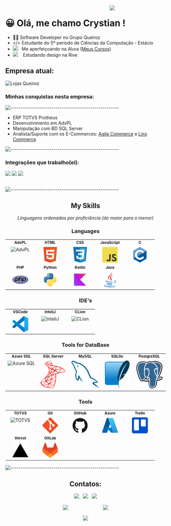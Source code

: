 <img src = "https://media.giphy.com/media/dWesBcTLavkZuG35MI/giphy.gif" width = "35%" align = "right">

<h1>😀 Olá, me chamo Crystian ! </h1>

- 🧑‍💼 Software Developer no Grupo Queiroz
- </> Estudante do 5º período de Ciências da Computação - Estácio
- <img src="https://cursos.alura.com.br/assets/images/alura/favicon.ico" width="20px">&nbsp;&nbsp;&nbsp;Me aperfeiçoando na Alura ([Meus Cursos](https://github.com/crysataide/Alura))
- <img src="https://framerusercontent.com/images/3zFbB2jdDFJ02sWnh7hLRZFujk.svg" width="15px">&nbsp;&nbsp;&nbsp;&nbsp;Estudando design na Rive

<h2> Empresa atual: </h2>

<div>
 <img src="https://voltaasaulasqueiroz.com/arquivos/imagens/GPT.gif" width="225" height="175" alt="Lojas Queiroz"/>
<div/> 

<h3> Minhas conquistas nesta empresa: </h3>

![-----------------------------------------------------](https://raw.githubusercontent.com/andreasbm/readme/master/assets/lines/aqua.png)

- ERP TOTVS Protheus
- Desenvolvimento em AdvPL
- Manipulação com BD SQL Server
- Analista/Suporte com os E-Commerces: [Agile Commerce](https://www.agileecommerce.com.br/sobre.html) e [Linx Commerce](https://www.linx.com.br/)

![-----------------------------------------------------](https://raw.githubusercontent.com/andreasbm/readme/master/assets/lines/aqua.png)
 
<h3> Integrações que trabalho(ei): </h3>

<div>
  <img src="https://www.agileecommerce.com.br/img/LOGO-AGILE-ECOMMERCE-4.png" height="60px"/>
  <img src="https://d335luupugsy2.cloudfront.net/cms/files/51038/1689883557/$o1aomgdd4ql" height="80px"/>
  <img src="https://play-lh.googleusercontent.com/1Y_VGOwYBFGY30KWxT4EpFkxkhr4VXAnMdPtbF56yUVpPkbSVV5mGdCvw1RI7aNX8Q" height="80px"/>
</div>

<br>

![-----------------------------------------------------](https://raw.githubusercontent.com/andreasbm/readme/master/assets/lines/aqua.png)

<h2 align="center">My Skills</h2 align="center">

<div align="center">
    <i>Linguagens ordenadas por proficiência (do maior para o menor)</i>
</div>

<div align="center"><h3>Languages</h3></div>
<table align="center" width="400px">
    <tbody>
        <tr valign="top">
            <td width="80px" align="center">
                <span>
                    <sup><b>AdvPL</b></sup>
                </span>
                <br/>
                <img alt="AdvPL" title="AdvPL" width="50px" src="https://www.svgrepo.com/show/373420/advpl.svg"/>
            </td>
            <td width="80px" align="center">
                <span>
                    <sup><b>HTML</b></sup>
                </span>
                <br/>
                <img alt="HTML" title="HTML" width="50px" src="https://github.com/devicons/devicon/blob/master/icons/html5/html5-original.svg"/>
            </td>
            <td width="80px" align="center">
                <span>
                    <sup><b>CSS</b></sup>
                </span>
                <br/>
                <img alt="CSS" title="CSS" width="50px" src="https://github.com/devicons/devicon/blob/master/icons/css3/css3-original.svg"/>
            </td>
            <td width="80px" align="center">
                <span>
                    <sup><b>JavaScript</b></sup>
                </span>
                <br/>
                <img alt="JavaScript" title="JavaScript" width="50px" src="https://github.com/devicons/devicon/blob/master/icons/javascript/javascript-original.svg"/>
            </td>
            <td width="80px" align="center">
                <span>
                    <sup><b>C</b></sup>
                </span>
                <br/>
                <img alt="C" title="C" width="50px" src="https://github.com/devicons/devicon/blob/master/icons/c/c-original.svg"/>
            </td>
            </td>
        </tr>
        <tr valign="top">
            <td width="80px" align="center">
                <span>
                    <sup><b>PHP</b></sup>
                </span>
                <br/>
                <img alt="PHP" title="PHP" width="50px" src="https://github.com/devicons/devicon/blob/master/icons/php/php-original.svg"/>
            </td>
            <td width="80px" align="center">
                <span>
                    <sup><b>Python</b></sup>
                </span>
                <br/>
                <img alt="Python" title="Python" width="50px" src="https://github.com/devicons/devicon/blob/master/icons/python/python-original.svg"/>
            </td>
            <td width="80px" align="center">
                <span>
                    <sup><b>Kotlin</b></sup>
                </span>
                <br/>
                <img alt="Kotlin" title="Kotlin" width="50px" src="https://github.com/devicons/devicon/blob/master/icons/kotlin/kotlin-original.svg"/>
            </td>
            </td>
            <td width="80px" align="center">
                <span>
                    <sup><b>Java</b></sup>
                </span>
                <br/>
                <img alt="Java" title="Java" width="50px" src="https://github.com/devicons/devicon/blob/master/icons/java/java-original.svg"/>
            </td>
        </tr>
    </tbody>
</table>
<div align="center"><h3>IDE's</h3></div>
<table align="center" width="400px">
    <tbody>
        <tr valign="top">
            <td width="80px" align="center">
                <span>
                    <sup><b>VSCode</b></sup>
                </span>
                <br/>
                <img alt="VSCode" title="VSCode" width="50px" src="https://github.com/devicons/devicon/blob/master/icons/vscode/vscode-original.svg"/>
            </td>
            <td width="80px" align="center">
                <span>
                    <sup><b>InteliJ</b></sup>
                </span>
                <br/>
                <img alt="InteliJ" title="InteliJ" width="50px" src="https://cdn.freebiesupply.com/logos/large/2x/intellij-idea-1-logo-svg-vector.svg"/>
            </td>
            <td width="80px" align="center">
                <span>
                    <sup><b>CLion</b></sup>
                </span>
                <br/>
                <img alt="CLion" title="CLion" width="50px" src="https://upload.wikimedia.org/wikipedia/commons/6/62/Clion.svg"/>
            </td>
        </tr>
    </tbody>
</table>
<div align="center"><h3>Tools for DataBase</h3></div>
<table align="center" width="400px">
    <tbody>
        <tr valign="top">
            <td width="90px" align="center">
                <span>
                    <sup><b>Azure SQL</sup></b>
                </span>
                <br/>
                <img alt="Azure SQL" title="Azure SQL" idth="50px" src="https://code.benco.io/icon-collection/azure-docs/sql-database.svg"/>
            </td>
            <td width="90px" align="center">
                <span>
                    <sup><b>SQL Server</sup></b>
                </span>
                <br/>
                <img alt="SQL Server" title="SQL Server" idth="50px" src="https://github.com/devicons/devicon/blob/master/icons/microsoftsqlserver/microsoftsqlserver-plain.svg"/>
            </td>
            <td width="90px" align="center">
                <span>
                    <sup><b>MySQL</sup></b>
                </span>
                <br/>
                <img alt="MySQL" title="MySQL" idth="50px" src="https://github.com/devicons/devicon/blob/master/icons/mysql/mysql-original.svg"/>
            </td>
            <td width="90px" align="center">
                <span>
                    <sup><b>SQLite</sup></b>
                </span>
                <br/>
                <img alt="SQLite" title="SQLite" idth="50px" src="https://github.com/devicons/devicon/blob/master/icons/sqlite/sqlite-original.svg"/>
            </td>
            <td width="90px" align="center">
                <span>
                    <sup><b>PostgreSQL</sup></b>
                </span>
                <br/>
                <img alt="PostgreSQL" title="PostgreSQL" idth="50px" src="https://github.com/devicons/devicon/blob/master/icons/postgresql/postgresql-original.svg"/>
            </td>
        </tr>
    </tbody>
</table>
<div align="center"><h3>Tools</h3></div>
<table align="center" width="400px">
    <tbody>
        <tr valign="top">
            <td width="80px" align="center">
                <span>
                    <sup><b>TOTVS</b></sup>
                </span>
                <br/>
                <img alt="TOTVS" title="TOTVS" width="50px" src="https://cdn.icon-icons.com/icons2/2148/PNG/512/totvs_icon_131953.png"/>
            </td>
            <td width="80px" align="center">
                <span>
                    <sup><b>Git</b></sup>
                </span>
                <br/>
                <img alt="Git" title="Git" width="50px" src="https://github.com/devicons/devicon/blob/master/icons/git/git-original.svg"/>
            </td>
            <td width="80px" align="center">
                <span>
                    <sup><b>GitHub</b></sup>
                </span>
                <br/>
                <img alt="GitHub" title="GitHub" width="50px" src="https://github.com/devicons/devicon/blob/master/icons/github/github-original.svg"/>
            </td>
            <td width="80px" align="center">
                <span>
                    <sup><b>Azure</b></sup>
                </span>
                <br/>
                <img alt="Azure" title="Azure" width="50px" src="https://github.com/devicons/devicon/blob/master/icons/azure/azure-original.svg"/>
            </td>
            <td width="80px" align="center">
                <span>
                    <sup><b>Trello</b></sup>
                </span>
                <br/>
                <img alt="Trello" title="Trello" width="50px" src="https://github.com/devicons/devicon/blob/master/icons/trello/trello-plain.svg"/>
            </td>
        </tr>
        <tr valign="top">
            <td width="80px" align="center">
                <span>
                    <sup><b>Vercel</b></sup>
                </span>
                <br/>
                <img alt="Vercel" title="Vercel" width="50px" src="https://github.com/devicons/devicon/blob/master/icons/vercel/vercel-original.svg"/>
            </td>
            <td width="80px" align="center">
                <span>
                    <sup><b>GitLab</b></sup>
                </span>
                <br/>
                <img alt="GitLab" title="GitLab" width="50px" src="https://github.com/devicons/devicon/blob/master/icons/gitlab/gitlab-original.svg"/>
            </td>
        </tr>
    </tbody>
</table>

![-----------------------------------------------------](https://raw.githubusercontent.com/andreasbm/readme/master/assets/lines/aqua.png)

<h2 align="center"> Contatos: </h2>

<div align="center" id="badges">
  <a href = "https://wa.me/92984674302"><img src="https://img.shields.io/badge/Whatsapp-1fbb2a?style=for-the-badge&logo=whatsapp&logoColor=white"></a>&nbsp;&nbsp;
  <a href = "mailto:crystianataide@gmail.com"><img src="https://img.shields.io/badge/Gmail-D14836?style=for-the-badge&logo=gmail&logoColor=white" target="_blank"></a>&nbsp;&nbsp;
  <a href = "https://www.linkedin.com/in/crystianataide"><img src="https://img.shields.io/badge/LinkedIn-blue?style=for-the-badge&logo=linkedin&logoColor=white" target="_blank"></a>
</div>
<br>

<div align="center">
    <img height="180em" src="https://github-readme-stats.vercel.app/api/top-langs/?username=crysataide&layout=compact&langs_count=7&theme=dracula"/>
    &nbsp;&nbsp;&nbsp;&nbsp;&nbsp;&nbsp;&nbsp;&nbsp;&nbsp;&nbsp;&nbsp;&nbsp;&nbsp;&nbsp;&nbsp;&nbsp;&nbsp;&nbsp;&nbsp;&nbsp;&nbsp;&nbsp;&nbsp;&nbsp;&nbsp;&nbsp;
    <img height="180em" src="https://github-readme-stats.vercel.app/api?username=crysataide&show_icons=true&theme=dracula&include_all_commits=true&count_private=true"/>
</div>

<p align="center">
    <img src="https://github.com/crysataide/crysataide/blob/main/github-contribution-grid-snake.svg">
</p>
